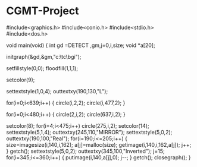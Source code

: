 # CGMT-Project

#include<graphics.h>
#include<conio.h>
#include<stdio.h>
#include<dos.h>

void main(void)
{
int gd =DETECT ,gm,j=0,i,size;
void *a[20];

initgraph(&gd,&gm,"c:\tc\bgi");

setfillstyle(0,0);
floodfill(1,1,1);

setcolor(9);

settextstyle(1,0,4);
outtextxy(190,130,"L");

for(i=0;i<639;i++)
  {
  circle(i,2,2);
  circle(i,477,2);
  }

for(i=0;i<480;i++)
  {
  circle(2,i,2);
  circle(637,i,2);
  }

setcolor(8);
for(i=4;i<475;i++)
 circle(275,i,2);
setcolor(14);
settextstyle(5,1,4);
outtextxy(245,110,"MIRROR");
settextstyle(5,0,2);
outtextxy(190,100,"Real");
for(i=190;i<=205;i++)
 {
 size=imagesize(i,140,i,162);
 a[j]=malloc(size);
 getimage(i,140,i,162,a[j]);
 j++;
 }
getch();
settextstyle(5,0,2);
outtextxy(345,100,"Inverted");
j=15;
for(i=345;i<=360;i++)
 {
 putimage(i,140,a[j],0);
 j--;
 }
getch();
closegraph();
}
